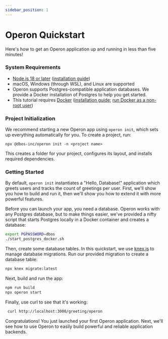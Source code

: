 ```yaml
---
sidebar_position: 1
---
```


# Operon Quickstart

Here's how to get an Operon application up and running in less than five minutes!

### System Requirements

- [Node.js 18 or later](https://nodejs.org/en) ([installation guide](https://nodejs.org/en/download/package-manager))
- macOS, Windows (through WSL), and Linux are supported
- Operon supports Postgres-compatible application databases.  We provide a Docker installation of Postgres to help you get started.
- This tutorial requires [Docker](https://www.docker.com/) ([installation guide](https://www.docker.com/get-started/); [run Docker as a non-root user](https://docs.docker.com/engine/install/linux-postinstall/))

### Project Initialization

We recommend starting a new Operon app using `operon init`, which sets up everything automatically for you.
To create a project, run:

```shell
npx @dbos-inc/operon init -n <project name>
```

This creates a folder for your project, configures its layout, and installs required dependencies.

### Getting Started

By default, `operon init` instantiates a "Hello, Database!" application which greets users and tracks the count of greetings per user.
First, we'll show you how to build and run it, then we'll show you how to extend it with more powerful features.

Before you can launch your app, you need a database.
Operon works with any Postgres database, but to make things easier, we've provided a nifty script that starts Postgres locally in a Docker container and creates a database:

```bash
export PGPASSWORD=dbos
./start_postgres_docker.sh
```

Then, create some database tables.
In this quickstart, we use [knex.js](https://knexjs.org/) to manage database migrations.
Run our provided migration to create a database table:

```bash
npx knex migrate:latest
```

Next, build and run the app:

```bash
npm run build
npx operon start
```

Finally, use curl to see that it's working:

```bash
 curl http://localhost:3000/greeting/operon
```

Congratulations!  You just launched your first Operon application.
Next, we'll see how to use Operon to easily build powerful and reliable application backends.